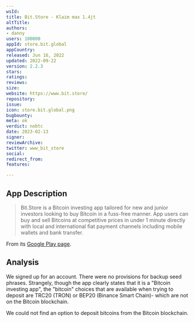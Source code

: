 ```yaml
---
wsId: 
title: Bit.Store - Klaim max 1.4jt
altTitle: 
authors:
- danny 
users: 100000
appId: store.bit.global
appCountry: 
released: Jun 16, 2022
updated: 2022-09-22
version: 2.2.3
stars: 
ratings: 
reviews: 
size: 
website: https://www.bit.store/
repository: 
issue: 
icon: store.bit.global.png
bugbounty: 
meta: ok
verdict: nobtc
date: 2023-02-13
signer: 
reviewArchive: 
twitter: www_bit_store
social: 
redirect_from: 
features: 

---
```


## App Description 

> Bit.Store is a Bitcoin investing app tailored for new and junior investors looking to buy Bitcoin in a fuss-free manner. App users can buy and sell Bitcoins at competitive prices in under 1 minute directly with local and international fiat payment channels including mobile wallets and bank transfer.

From its [Google Play page](https://play.google.com/store/apps/details?id=store.bit.global).

## Analysis 

We signed up for an account. There were no provisions for backup seed phrases. Strangely, though the app clearly states that it is a "Bitcoin investing app", the "bitcoin" choices that are available when trying to deposit are TRC20 (TRON) or BEP20 (Binance Smart Chain)- which are not on the Bitcoin blockchain.

We could not find an option to deposit bitcoins from the Bitcoin blockchain. 